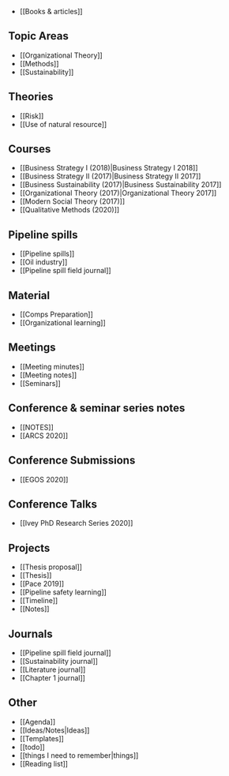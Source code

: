 * [[Books & articles]]

## Topic Areas
* [[Organizational Theory]]
* [[Methods]]
* [[Sustainability]]

## Theories
* [[Risk]]
* [[Use of natural resource]]

## Courses
* [[Business Strategy I (2018)|Business Strategy I 2018]]
* [[Business Strategy II (2017)|Business Strategy II 2017]]
* [[Business Sustainability (2017)|Business Sustainability 2017]]
* [[Organizational Theory (2017)|Organizational Theory 2017]]
* [[Modern Social Theory (2017)]]
* [[Qualitative Methods (2020)]]

## Pipeline spills
* [[Pipeline spills]]
* [[Oil industry]]
* [[Pipeline spill field journal]]

## Material
* [[Comps Preparation]]
* [[Organizational learning]]

## Meetings
* [[Meeting minutes]]
* [[Meeting notes]]
* [[Seminars]]

## Conference & seminar series notes
* [[NOTES]]
* [[ARCS 2020]]

## Conference Submissions
* [[EGOS 2020]]

## Conference Talks
* [[Ivey PhD Research Series 2020]]

## Projects
* [[Thesis proposal]]
* [[Thesis]]
* [[Pace 2019]]
* [[Pipeline safety learning]]
* [[Timeline]]
* [[Notes]]

## Journals
* [[Pipeline spill field journal]]
* [[Sustainability journal]]
* [[Literature journal]]
* [[Chapter 1 journal]]

## Other
* [[Agenda]]
* [[Ideas/Notes|Ideas]]
* [[Templates]]
* [[todo]]
* [[things I need to remember|things]]
* [[Reading list]]